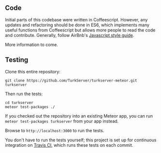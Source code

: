 ## Code

Initial parts of this codebase were written in Coffeescript. However, any 
updates and refactoring should be done in ES6, which implements many useful 
functions from Coffeescript but allows more people to read the code and 
contribute.
Generally, follow AirBnb's [Javascript style guide](https://github.com/airbnb/javascript).
 
More information to come.

## Testing

Clone this entire repository:

```
git clone https://github.com/TurkServer/turkserver-meteor.git turkserver
```

Then run the tests:

```
cd turkserver
meteor test-packages ./
```

If you checked out the repository into an existing Meteor app, you can run `meteor test-packages turkserver` from your app instead.

Browse to `http://localhost:3000` to run the tests.

You don't have to run the tests yourself; this project is set up for continuous integration on [Travis CI](https://travis-ci.org/TurkServer/turkserver-meteor), which runs these tests on each commit. 
